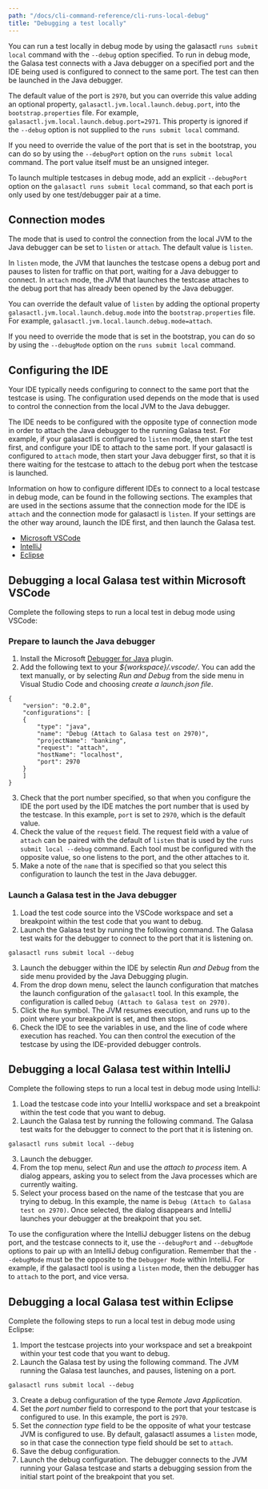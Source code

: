 ```yaml
---
path: "/docs/cli-command-reference/cli-runs-local-debug"
title: "Debugging a test locally"
---
```


You can run a test locally in debug mode by using the galasactl `runs submit local` command with the `--debug` option specified. To run in debug mode, the Galasa test connects with a Java debugger on a specified port and the IDE being used is configured to connect to the same port. The test can then be launched in the Java debugger. 

The default value of the port is `2970`, but you can override this value adding an optional property, `galasactl.jvm.local.launch.debug.port`, into the `bootstrap.properties` file. For example, `galasactl.jvm.local.launch.debug.port=2971`. This property is ignored if the `--debug` option is not supplied to the `runs submit local` command.

If you need to override the value of the port that is set in the bootstrap, you can do so by using the `--debugPort` option on the `runs submit local` command. The port value itself must be an unsigned integer.

To launch multiple testcases in debug mode, add an explicit `--debugPort` option on the `galasactl runs submit local` command, so that each port is only used by one test/debugger pair at a time.


## Connection modes

The mode that is used to control the connection from the local JVM to the Java debugger can be set to `listen` or `attach`. The default value is `listen`. 

In `listen` mode, the JVM that launches the testcase opens a debug port and pauses to listen for traffic on that port, waiting for a Java debugger to connect. In `attach` mode, the JVM that launches the testcase attaches to the debug port that has already been opened by the Java debugger.

You can override the default value of `listen` by adding the optional property `galasactl.jvm.local.launch.debug.mode` into the `bootstrap.properties` file. For example, `galasactl.jvm.local.launch.debug.mode=attach`.

If you need to override the mode that is set in the bootstrap, you can do so by using the `--debugMode` option on the `runs submit local` command. 



## Configuring the IDE

Your IDE typically needs configuring to connect to the same port that the testcase is using. The configuration used depends on the mode that is used to control the connection from the local JVM to the Java debugger. 

The IDE needs to be configured with the opposite type of connection mode in order to attach the Java debugger to the running Galasa test. For example, if your galasactl is configured to `listen` mode, then start the test first, and configure your IDE to attach to the same port. If your galasactl is configured to `attach` mode, then start your Java debugger first, so that it is there waiting for the testcase to attach to the debug port when the testcase is launched.

Information on how to configure different IDEs to connect to a local testcase in debug mode, can be found in the following sections. The examples that are used in the sections assume that the connection mode for the IDE is `attach` and the connection mode for galasactl is `listen`. If your settings are the other way around, launch the IDE first, and then launch the Galasa test.

- [Microsoft VSCode](#vscode)<br>
- [IntelliJ](#intellij)<br>
- [Eclipse](#eclipse)<br>




## <a name="vscode"></a>Debugging a local Galasa test within Microsoft VSCode

Complete the following steps to run a local test in debug mode using VSCode:


### Prepare to launch the Java debugger

1. Install the Microsoft <a href="https://github.com/microsoft/vscode-java-debug" target="_blank">Debugger for Java</a> plugin. 
2. Add the following text to your _${workspace}/.vscode/_. You can add the text manually, or by selecting _Run and Debug_ from the side menu in Visual Studio Code and choosing _create a launch.json file_.
```
{
    "version": "0.2.0",
    "configurations": [
    {
        "type": "java",
        "name": "Debug (Attach to Galasa test on 2970)",
        "projectName": "banking",
        "request": "attach",
        "hostName": "localhost",
        "port": 2970
    }
    ]
}
```
3. Check that the port number specified, so that when you configure the IDE the port used by the IDE matches the port number that is used by the testcase. In this example, `port` is set to `2970`, which is the default value.<br>
4. Check the value of the `request` field. The request field with a value of `attach` can be paired with the default of `listen` that is used by the `runs submit local --debug` command. Each tool must be configured with the opposite value, so one listens to the port, and the other attaches to it.
5. Make a note of the `name` that is specified so that you select this configuration to launch the test in the Java debugger. 


### Launch a Galasa test in the Java debugger


1. Load the test code source into the VSCode workspace and set a breakpoint within the test code that you want to debug.
2. Launch the Galasa test by running the following command. The Galasa test waits for the debugger to connect to the port that it is listening on.
```
galasactl runs submit local --debug
```
3. Launch the debugger within the IDE by selectin _Run and Debug_ from the side menu provided by the Java Debugging plugin.
4. From the drop down menu, select the launch configuration that matches the launch configuration of the `galasactl` tool. In this example, the configuration is called `Debug (Attach to Galasa test on 2970)`.
5. Click the `Run` symbol. The JVM resumes execution, and runs up to the point where your breakpoint is set, and then stops.
6. Check the IDE to see the variables in use, and the line of code where execution has reached. You can then control the execution of the testcase by using the IDE-provided debugger controls. 


## <a name="intellij"></a>Debugging a local Galasa test within IntelliJ

Complete the following steps to run a local test in debug mode using IntelliJ:


1. Load the testcase code into your IntelliJ workspace and set a breakpoint within the test code that you want to debug.
2. Launch the Galasa test by running the following command. The Galasa test waits for the debugger to connect to the port that it is listening on.
```
galasactl runs submit local --debug
```
3. Launch the debugger. 
4. From the top menu, select _Run_ and use the _attach to process_ item. A dialog appears, asking you to select from the Java processes which are currently waiting. 
5. Select your process based on the name of the testcase that you are trying to debug. In this example, the name is `Debug (Attach to Galasa test on 2970)`. Once selected, the dialog disappears and IntelliJ launches your debugger at the breakpoint that you set.

To use the configuration where the IntelliJ debugger listens on the debug port, and the testcase connects to it, use the `--debugPort` and `--debugMode` options to pair up with an IntelliJ debug configuration. Remember that the `--debugMode` must be the opposite to the `Debugger Mode` within IntelliJ. For example, if the galasactl tool is using a `listen` mode, then the debugger has to `attach` to the port, and vice versa.

## <a name="eclipse"></a>Debugging a local Galasa test within Eclipse

Complete the following steps to run a local test in debug mode using Eclipse:

1. Import the testcase projects into your workspace and set a breakpoint within your test code that you want to debug.
2. Launch the Galasa test by using the following command. The JVM running the Galasa test launches, and pauses, listening on a port. 
```
galasactl runs submit local --debug
``` 
3. Create a debug configuration of the type _Remote Java Application_.
4. Set the _port number_ field to correspond to the port that your testcase is configured to use. In this example, the port is `2970`.
5. Set the _connection type_ field to be the opposite of what your testcase JVM is configured to use. By default, galasactl assumes a `listen` mode, so in that case the connection type field should be set to `attach`.
6. Save the debug configuration.
7. Launch the debug configuration. The debugger connects to the JVM running your Galasa testcase and starts a debugging session from the initial start point of the breakpoint that you set.